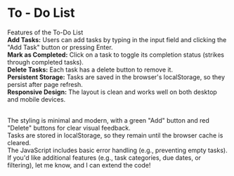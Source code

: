 # To - Do List
Features of the To-Do List<br>
<b>Add Tasks:</b> Users can add tasks by typing in the input field and clicking the "Add Task" button or pressing Enter.<br>
<b>Mark as Completed:</b> Click on a task to toggle its completion status (strikes through completed tasks).<br>
<b>Delete Tasks:</b> Each task has a delete button to remove it.<br>
<b>Persistent Storage:</b> Tasks are saved in the browser's localStorage, so they persist after page refresh.<br>
<b>Responsive Design:</b> The layout is clean and works well on both desktop and mobile devices.<br>


<br>
The styling is minimal and modern, with a green "Add" button and red "Delete" buttons for clear visual feedback.<br>
Tasks are stored in localStorage, so they remain until the browser cache is cleared.<br>
The JavaScript includes basic error handling (e.g., preventing empty tasks).<br>
If you'd like additional features (e.g., task categories, due dates, or filtering), let me know, and I can extend the code!<br>
